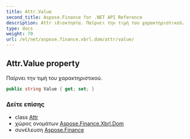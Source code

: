 ```yaml
---
title: Attr.Value
second_title: Aspose.Finance for .NET API Reference
description: Attr ιδιοκτησία. Παίρνει την τιμή του χαρακτηριστικού.
type: docs
weight: 70
url: /el/net/aspose.finance.xbrl.dom/attr/value/
---
```

## Attr.Value property

Παίρνει την τιμή του χαρακτηριστικού.

```csharp
public string Value { get; set; }
```

### Δείτε επίσης

* class [Attr](../)
* χώρος ονομάτων [Aspose.Finance.Xbrl.Dom](../../attr/)
* συνέλευση [Aspose.Finance](../../../)


